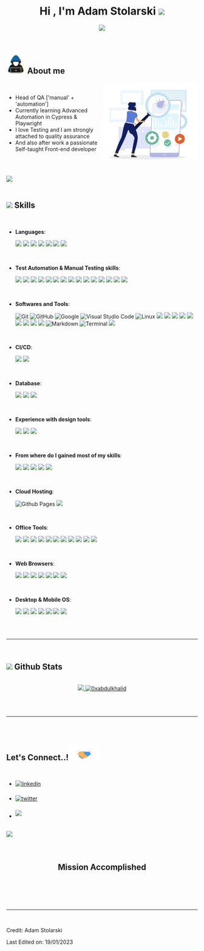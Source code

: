 
<h1 align="center"><b>Hi , I'm Adam Stolarski </b><img src="https://media.giphy.com/media/hvRJCLFzcasrR4ia7z/giphy.gif" width="35"></h1>

<p align="center">
  <a href="https://github.com/DenverCoder1/readme-typing-svg"><img src="https://readme-typing-svg.herokuapp.com?font=Time+New+Roman&color=cyan&size=25&center=true&vCenter=true&width=600&height=100&lines=Adam+PierreSwtich+Stolarski..&hearts;++;Head+of+QA;Passionate+Front-End+Developer;Economic+Science+And+Management+Student;ISTQB;Active+Learner/Researcher;Love+to+learn+new+stuffs..<3"></a>
</p>


<br>



	
## <picture><img src = "https://github.com/PierreSwtich/PierreSwtich/blob/884bde3469266850c9a4053b07f8d61a5ea3fecc/images/hacker.gif" width = 50px></picture> **About me**

<picture> <img align="right" src="https://github.com/PierreSwtich/PierreSwtich/blob/b283b9dce6f7e3cd71d380faeab25fa30f648d6e/images/melto.png" width = 250px></picture>

<br>

- Head of QA ['manual' + 'automation']
- Currently learning Advanced Automation in Cypress & Playwright
- I love Testing and I am strongly attached to quality assurance
- And also after work a passionate Self-taught Front-end developer

<br><br>

<img src="https://user-images.githubusercontent.com/73097560/115834477-dbab4500-a447-11eb-908a-139a6edaec5c.gif"><br><br>

## <img src="https://media2.giphy.com/media/QssGEmpkyEOhBCb7e1/giphy.gif?cid=ecf05e47a0n3gi1bfqntqmob8g9aid1oyj2wr3ds3mg700bl&rid=giphy.gif" width ="25"><b> Skills</b>
<br>

<p align="center">

- **Languages**:

    <img src="https://img.shields.io/badge/JavaScript-F7DF1E?style=for-the-badge&logo=JavaScript&logoColor=white">
    <img src="https://img.shields.io/badge/Python-3776AB?style=for-the-badge&logo=python&logoColor=white">
    <img src="https://img.shields.io/badge/HTML5-E34F26?style=for-the-badge&logo=html5&logoColor=white">
    <img src="https://img.shields.io/badge/CSS3-1572B6?style=for-the-badge&logo=css3&logoColor=white">
    <img src="https://img.shields.io/badge/Node.js-43853D?style=for-the-badge&logo=node.js&logoColor=white">
    <img src="https://img.shields.io/badge/npm-CB3837?style=for-the-badge&logo=npm&logoColor=white">
    <img src="https://img.shields.io/badge/TypeScript-007ACC?style=for-the-badge&logo=typescript&logoColor=white">

<br>

- **Test Automation & Manual Testing skills**:

    <img src="https://img.shields.io/badge/Playwright-323330?style=for-the-badge&logo=Playwright">
    <img src="https://img.shields.io/badge/Cypress-323331?style=for-the-badge&logo=Cypress">
    <img src="https://img.shields.io/badge/Jira-0052CC?style=for-the-badge&logo=Jira&logoColor=white">
    <img src="https://img.shields.io/badge/confluence-%23172BF4.svg?style=for-the-badge&logo=confluence&logoColor=white">
    <img src="https://img.shields.io/badge/chai.js-323330?style=for-the-badge&logo=chai&logoColor=red">
    <img src="https://img.shields.io/badge/Postman-FF6C37?style=for-the-badge&logo=postman&logoColor=white">
    <img src="https://img.shields.io/badge/testing%20library-323330?style=for-the-badge&logo=testing-library&logoColor=red">
    <img src="https://img.shields.io/badge/Insomnia-4000BF?logo=insomnia&logoColor=white&style=for-the-badge">
    <img src="https://img.shields.io/badge/Storybook-323330?style=for-the-badge&logo=Storybook&logoColor=red">
    <img src="https://img.shields.io/badge/Asana-323330?style=for-the-badge&logo=Asana&logoColor=orange">
    <img src="https://img.shields.io/badge/Mongo%20DB-323330?style=for-the-badge&logo=MongoDB">
    <img src="https://img.shields.io/badge/Storyblok-323330?style=for-the-badge&logo=Storyblok">
    <img src="https://img.shields.io/badge/Shopify-323330?style=for-the-badge&logo=Shopify">
    <img src="https://img.shields.io/badge/Heroku-323330?style=for-the-badge&logo=Heroku&logoColor=pink">
    <img src="https://img.shields.io/badge/Trello-%23026AA7.svg?style=for-the-badge&logo=Trello&logoColor=white">


<br>

- **Softwares and Tools**:

    ![Git](https://img.shields.io/badge/git-%23F05033.svg?style=for-the-badge&logo=git&logoColor=white)
    ![GitHub](https://img.shields.io/badge/github-%23121011.svg?style=for-the-badge&logo=github&logoColor=white)
    ![Google](https://img.shields.io/badge/google-%234285F4.svg?style=for-the-badge&logo=google&logoColor=white)
    ![Visual Studio Code](https://img.shields.io/badge/Visual%20Studio%20Code-0078d7.svg?style=for-the-badge&logo=visual-studio-code&logoColor=white)
    ![Linux](https://img.shields.io/badge/Linux-FCC624?style=for-the-badge&logo=linux&logoColor=black)
    <img src="https://img.shields.io/badge/Android_Studio-3DDC84?style=for-the-badge&logo=android-studio&logoColor=white">
    <img src="https://img.shields.io/badge/Notepad++-90E59A.svg?style=for-the-badge&logo=notepad%2B%2B&logoColor=black">
    <img src="https://img.shields.io/badge/Xcode-007ACC?style=for-the-badge&logo=Xcode&logoColor=white">
    <img src="https://img.shields.io/badge/Atom-66595C?style=for-the-badge&logo=Atom&logoColor=white">
    <img src="https://img.shields.io/badge/sublime_text-%23575757.svg?&style=for-the-badge&logo=sublime-text&logoColor=important">
    <img src="https://img.shields.io/badge/sublime_text-%23575757.svg?&style=for-the-badge&logo=sublime-text&logoColor=important">
    <img src="https://img.shields.io/badge/GIT-E44C30?style=for-the-badge&logo=git&logoColor=white">
    <img src="https://img.shields.io/badge/windows%20terminal-4D4D4D?style=for-the-badge&logo=windows%20terminal&logoColor=white">
    <img src="https://img.shields.io/badge/windows%20terminal-4D4D4D?style=for-the-badge&logo=windows%20terminal&logoColor=white">
    ![Markdown](https://img.shields.io/badge/markdown-%23000000.svg?style=for-the-badge&logo=markdown&logoColor=white)
    ![Terminal](https://img.shields.io/badge/Terminal-%23054020?style=for-the-badge&logo=gnu-bash&logoColor=white)
    <img src="https://img.shields.io/badge/powershell-5391FE?style=for-the-badge&logo=powershell&logoColor=white">

<br>

- **CI/CD**:

    <img src="https://img.shields.io/badge/GitHub_Actions-2088FF?style=for-the-badge&logo=github-actions&logoColor=white">
    <img src="https://img.shields.io/badge/Jenkins-D24939?style=for-the-badge&logo=Jenkins&logoColor=white">

<br>

- **Database**:

    <img src="https://img.shields.io/badge/MySQL-005C84?style=for-the-badge&logo=mysql&logoColor=white">
    <img src="https://img.shields.io/badge/PostgreSQL-316192?style=for-the-badge&logo=postgresql&logoColor=white">
    <img src="https://img.shields.io/badge/MongoDB-4EA94B?style=for-the-badge&logo=mongodb&logoColor=white">

<br>

- **Experience with design tools**:

    <img src="https://img.shields.io/badge/Adobe%20XD-470137?style=for-the-badge&logo=Adobe%20XD&logoColor=#FF61F6">
    <img src="https://img.shields.io/badge/Canva-%2300C4CC.svg?&style=for-the-badge&logo=Canva&logoColor=white">
    <img src="https://img.shields.io/badge/Figma-F24E1E?style=for-the-badge&logo=figma&logoColor=white">

<br>

- **From where do I gained most of my skills**:

    <img src="https://img.shields.io/badge/Udemy-EC5252?style=for-the-badge&logo=Udemy&logoColor=white">
    <img src="https://img.shields.io/badge/Pluralsight-F15B2A?style=for-the-badge&logo=Pluralsight&logoColor=white">
    <img src="https://img.shields.io/badge/Coursera-0056D2?style=for-the-badge&logo=Coursera&logoColor=white">
    <img src="https://img.shields.io/badge/HTML%20Academy-302683?style=for-the-badge&logo=HTML%20Academy&logoColor=white">
    <img src="https://img.shields.io/badge/Stack%20Overflow-F58025?style=for-the-badge&logo=Stack%20Overflow&logoColor=white">

<br>

- **Cloud Hosting**:

    ![Github Pages](https://img.shields.io/badge/GitHub%20Pages-%23327FC7.svg?style=for-the-badge&logo=github&logoColor=white)
    <img src="https://img.shields.io/badge/Vercel-000000?style=for-the-badge&logo=vercel&logoColor=white">
    
<br>

- **Office Tools**:

    <img src="https://img.shields.io/badge/Microsoft_Word-2B579A?style=for-the-badge&logo=microsoft-word&logoColor=white">
    <img src="https://img.shields.io/badge/Microsoft_SharePoint-0078D4?style=for-the-badge&logo=microsoft-sharepoint&logoColor=white">
    <img src="https://img.shields.io/badge/Microsoft_PowerPoint-B7472A?style=for-the-badge&logo=microsoft-powerpoint&logoColor=white">
    <img src="https://img.shields.io/badge/Microsoft_Excel-217346?style=for-the-badge&logo=microsoft-excel&logoColor=white">
    <img src="https://img.shields.io/badge/Google%20Sheets-34A853?style=for-the-badge&logo=google-sheets&logoColor=white">
    <img src="https://img.shields.io/badge/Miro-050038?style=for-the-badge&logo=Miro&logoColor=white">
    <img src="https://img.shields.io/badge/Todoist-E44332?style=for-the-badge&logo=todoist&logoColor=white">
    <img src="https://img.shields.io/badge/windows%20terminal-4D4D4D?style=for-the-badge&logo=windows%20terminal&logoColor=white">
    <img src="https://img.shields.io/badge/windows%20terminal-4D4D4D?style=for-the-badge&logo=windows%20terminal&logoColor=white">
    <img src="https://img.shields.io/badge/Slack-4A154B?style=for-the-badge&logo=slack&logoColor=white">
    <img src="https://img.shields.io/badge/Gmail-D14836?style=for-the-badge&logo=gmail&logoColor=white">


<br>

- **Web Browsers**:

    <img src="https://img.shields.io/badge/Brave-FF1B2D?style=for-the-badge&logo=Brave&logoColor=white">
    <img src="https://img.shields.io/badge/Firefox_Browser-FF7139?style=for-the-badge&logo=Firefox-Browser&logoColor=white">
    <img src="https://img.shields.io/badge/Google_chrome-4285F4?style=for-the-badge&logo=Google-chrome&logoColor=white">
    <img src="https://img.shields.io/badge/Microsoft_Edge-0078D7?style=for-the-badge&logo=Microsoft-edge&logoColor=white">
    <img src="https://img.shields.io/badge/Opera-FF1B2D?style=for-the-badge&logo=Opera&logoColor=white">
    <img src="https://img.shields.io/badge/Safari-FF1B2D?style=for-the-badge&logo=Safari&logoColor=white">
    <img src="https://img.shields.io/badge/Tor_Browser-7D4698?style=for-the-badge&logo=Tor-Browser&logoColor=white">


<br>

- **Desktop & Mobile OS**:

    <img src="https://img.shields.io/badge/iOS-000000?style=for-the-badge&logo=ios&logoColor=white">
    <img src="https://img.shields.io/badge/mac%20os-000000?style=for-the-badge&logo=apple&logoColor=white">
    <img src="https://img.shields.io/badge/Windows-0078D6?style=for-the-badge&logo=windows&logoColor=white">
    <img src="https://img.shields.io/badge/-Wear%20OS-4285F4?style=for-the-badge&logo=wear-os&logoColor=white">
    <img src="https://img.shields.io/badge/Ubuntu-E95420?style=for-the-badge&logo=ubuntu&logoColor=white">
    <img src="https://img.shields.io/badge/Linux-FCC624?style=for-the-badge&logo=linux&logoColor=black">
    <img src="https://img.shields.io/badge/Android-3DDC84?style=for-the-badge&logo=android&logoColor=white">

</p>

<br>
<br>

-----

<br>


## <img src="https://media.giphy.com/media/iY8CRBdQXODJSCERIr/giphy.gif" width="35"><b> Github Stats </b>
<br>

<div align="center">

<a href="https://github.com/PierreSwtich/Playwright_Allure_Vercel/">
  <img src="https://github-readme-stats.vercel.app/api?username=PierreSwtich&include_all_commits=true&count_private=true&show_icons=true&line_height=20&title_color=7A7ADB&icon_color=2234AE&text_color=D3D3D3&bg_color=0,000000,130F40" width="450"/>
  <img src="https://github-readme-stats.vercel.app/api/top-langs?username=PierreSwtich&show_icons=true&locale=en&layout=compact&line_height=20&title_color=7A7ADB&icon_color=2234AE&text_color=D3D3D3&bg_color=0,000000,130F40" width="375"  alt="0xabdulkhalid"/>

</a>
</div>

<br>
<br>
<br>

-----

<br>
<br>

## <b> Let's Connect..!</b><img src="https://github.com/0xAbdulKhalid/0xAbdulKhalid/raw/main/assets/mdImages/handshake.gif" width ="80">
<br>
<div align='left'>

<ul>

<li>
<a href="https://linkedin.com/in/0xabdulkhalid" target="_blank">
<img src="https://img.shields.io/badge/linkedin:  0xabdulkhalid-%2300acee.svg?color=405DE6&style=for-the-badge&logo=linkedin&logoColor=white" alt=linkedin style="margin-bottom: 5px;"/>
</a>
</li>

<br>

<li>
<a href="https://twitter.com/0xabdulkhalid" target="_blank">
<img src="https://img.shields.io/badge/twitter:  0xabdulkhalid-%2300acee.svg?color=1DA1F2&style=for-the-badge&logo=twitter&logoColor=white" alt=twitter style="margin-bottom: 5px;"/>
</a>
</li>

  <br>

<li>
<a href="mailto:0xabdulkhalid@gmail.com" target="_blank">
<img src="https://img.shields.io/badge/gmail:  0xabdulkhalid-%23EA4335.svg?style=for-the-badge&logo=gmail&logoColor=white" t=mail style="margin-bottom: 5px;" />
</a>
</li>
	
</ul>
</div>

<br>
<img src="https://user-images.githubusercontent.com/73097560/115834477-dbab4500-a447-11eb-908a-139a6edaec5c.gif">
<br>
<br>
<br>

<div align='center'>

## <b> Mission Accomplished </b>

</div>
<br>
<br>
<br>
<br>

---

<br>

Credit: Adam Stolarski

Last Edited on: 19/01/2023
